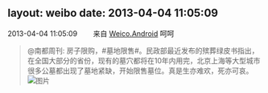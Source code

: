 layout: weibo
date: 2013-04-04 11:05:09
---
<meta name="referrer" content="no-referrer" />

2013-04-04 11:05:09  &nbsp;&nbsp;&nbsp;&nbsp;&nbsp;&nbsp; 来自 <a href="http://app.weibo.com/t/feed/l4RWD" rel="nofollow">Weico.Android</a>
呵呵
>  @南都周刊: 房子限购，#墓地限售#。民政部最近发布的殡葬绿皮书指出，在全国大部分的省份，现有的墓穴都将在10年内用完，北京上海等大型城市很多公墓都出现了墓地紧缺，开始限售墓位。真是生亦难欢，死亦可哀。 ​​​
>  ![图片](https://ww1.sinaimg.cn/large/61d7cd94gw1e3dedp98hwj.jpg)
